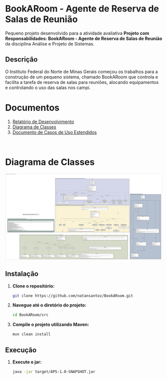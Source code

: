 # BookARoom - Agente de Reserva de Salas de Reunião 

Pequeno projeto desenvolvido para a atividade avaliativa **Projeto com Responsabilidades: BookARoom - Agente de Reserva de Salas de Reunião** da disciplina Análise e Projeto de Sistemas. 

## Descrição

O Instituto Federal do Norte de Minas Gerais começou os trabalhos para a construção de um pequeno sistema, chamado BookARoom que controla e facilita a tarefa de reserva de salas para reuniões, alocando equipamentos e controlando o uso das salas nos campi.

# Documentos
1. [Relatório de Desenvolvimento](<https://github.com/natansantoz/BookARoom/blob/main/doc/Relatorio%20de%20Desenvolvimento.pdf>)
2. [Diagrama de Classes](<https://github.com/natansantoz/BookARoom/blob/main/doc/Diagrama%20de%20Classes.png>)
3. [Documento de Casos de Uso Estendidos](<https://github.com/natansantoz/BookARoom/blob/main/doc/Documento%20de%20Casos%20de%20Uso%20Estendidos.pdf>)


<br>

# Diagrama de Classes
![Circuito Principal](https://github.com/natansantoz/BookARoom/blob/main/doc/Diagrama%20de%20Classes.png)


## Instalação

1. **Clone o repositório:**

    ```sh
    git clone https://github.com/natansantoz/BookARoom.git
    ```

2. **Navegue até o diretório do projeto:**

    ```sh
    cd BookARoom/src
    ```

3. **Compile o projeto utilizando Maven:**

    ```sh
    mvn clean install
    ```

## Execução

1. **Execute o jar:**

    ```sh
    java -jar target/APS-1.0-SNAPSHOT.jar
    ```
